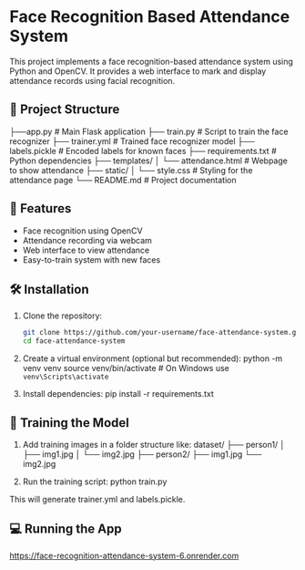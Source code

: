 # Face Recognition Based Attendance System

This project implements a face recognition-based attendance system using Python and OpenCV. It provides a web interface to mark and display attendance records using facial recognition.

## 📁 Project Structure
├──app.py # Main Flask application
├── train.py # Script to train the face recognizer
├── trainer.yml # Trained face recognizer model
├── labels.pickle # Encoded labels for known faces
├── requirements.txt # Python dependencies
├── templates/
│ └── attendance.html # Webpage to show attendance
├── static/
│ └── style.css # Styling for the attendance page
└── README.md # Project documentation


## 🚀 Features

- Face recognition using OpenCV
- Attendance recording via webcam
- Web interface to view attendance
- Easy-to-train system with new faces

## 🛠️ Installation

1. Clone the repository:
   ```bash
   git clone https://github.com/your-username/face-attendance-system.git
   cd face-attendance-system

2. Create a virtual environment (optional but recommended):
    python -m venv venv
    source venv/bin/activate  # On Windows use `venv\Scripts\activate`

3. Install dependencies:
   pip install -r requirements.txt

   
##  🧠 Training the Model
1. Add training images in a folder structure like:
    dataset/
    ├── person1/
    │   ├── img1.jpg
    │   └── img2.jpg
    ├── person2/
        ├── img1.jpg
        └── img2.jpg

2. Run the training script:
   python train.py

This will generate trainer.yml and labels.pickle.

##  💻 Running the App
https://face-recognition-attendance-system-6.onrender.com

